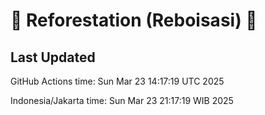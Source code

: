 
# 🌳 Reforestation (Reboisasi) 🌲

## Last Updated

GitHub Actions time: Sun Mar 23 14:17:19 UTC 2025

Indonesia/Jakarta time: Sun Mar 23 21:17:19 WIB 2025
